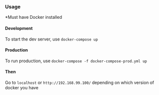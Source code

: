 ### Usage
*Must have Docker installed

#### Development
To start the dev server, use `docker-compose up`

#### Production
To run production, use `docker-compose -f docker-compose-prod.yml up`

#### Then
Go to `localhost` or `http://192.168.99.100/` depending on which version of docker you have

